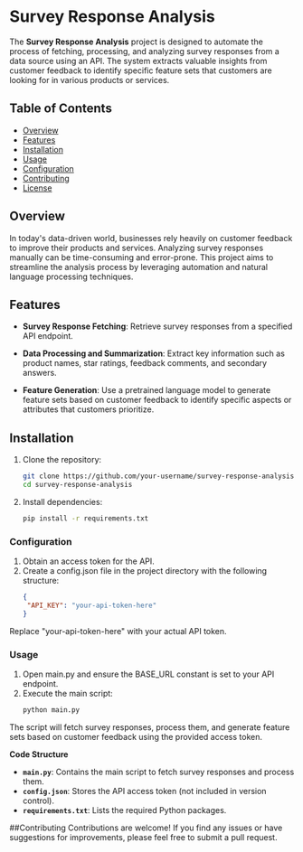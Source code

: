 # Survey Response Analysis

The **Survey Response Analysis** project is designed to automate the process of fetching, processing, and analyzing survey responses from a data source using an API. The system extracts valuable insights from customer feedback to identify specific feature sets that customers are looking for in various products or services.

## Table of Contents

- [Overview](#overview)
- [Features](#features)
- [Installation](#installation)
- [Usage](#usage)
- [Configuration](#configuration)
- [Contributing](#contributing)
- [License](#license)

## Overview

In today's data-driven world, businesses rely heavily on customer feedback to improve their products and services. Analyzing survey responses manually can be time-consuming and error-prone. This project aims to streamline the analysis process by leveraging automation and natural language processing techniques.

## Features

- **Survey Response Fetching**: Retrieve survey responses from a specified API endpoint.
  
- **Data Processing and Summarization**: Extract key information such as product names, star ratings, feedback comments, and secondary answers.
  
- **Feature Generation**: Use a pretrained language model to generate feature sets based on customer feedback to identify specific aspects or attributes that customers prioritize.

## Installation

1. Clone the repository:

   ```bash
   git clone https://github.com/your-username/survey-response-analysis.git
   cd survey-response-analysis 

2. Install dependencies:
   ```bash
   pip install -r requirements.txt 


### Configuration
1. Obtain an access token for the API.
2. Create a config.json file in the project directory with the following structure:
   ```json
   {
    "API_KEY": "your-api-token-here"
   }

Replace "your-api-token-here" with your actual API token.

### Usage
1. Open main.py and ensure the BASE_URL constant is set to your API endpoint.
2. Execute the main script:
   ```bash
   python main.py

The script will fetch survey responses, process them, and generate feature sets based on customer feedback using the provided access token.

**Code Structure**
- **`main.py`**: Contains the main script to fetch survey responses and process them.
- **`config.json`**: Stores the API access token (not included in version control).
- **`requirements.txt`**: Lists the required Python packages.

##Contributing
Contributions are welcome! If you find any issues or have suggestions for improvements, please feel free to submit a pull request.
